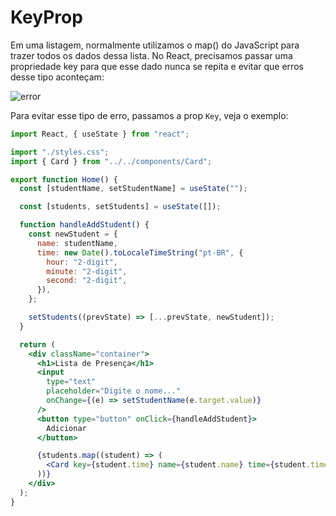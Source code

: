 # KeyProp

Em uma listagem, normalmente utilizamos o map() do JavaScript para trazer todos os dados dessa lista. No React, precisamos passar uma propriedade key para que esse dado nunca se repita e evitar que erros desse tipo aconteçam:

![error](https://storage.googleapis.com/golden-wind/discover/especializar/reactjs/key-prop.png)

Para evitar esse tipo de erro, passamos a prop `Key`, veja o exemplo:

```jsx
import React, { useState } from "react";

import "./styles.css";
import { Card } from "../../components/Card";

export function Home() {
  const [studentName, setStudentName] = useState("");

  const [students, setStudents] = useState([]);

  function handleAddStudent() {
    const newStudent = {
      name: studentName,
      time: new Date().toLocaleTimeString("pt-BR", {
        hour: "2-digit",
        minute: "2-digit",
        second: "2-digit",
      }),
    };

    setStudents((prevState) => [...prevState, newStudent]);
  }

  return (
    <div className="container">
      <h1>Lista de Presença</h1>
      <input
        type="text"
        placeholder="Digite o nome..."
        onChange={(e) => setStudentName(e.target.value)}
      />
      <button type="button" onClick={handleAddStudent}>
        Adicionar
      </button>

      {students.map((student) => (
        <Card key={student.time} name={student.name} time={student.time} />
      ))}
    </div>
  );
}
```
